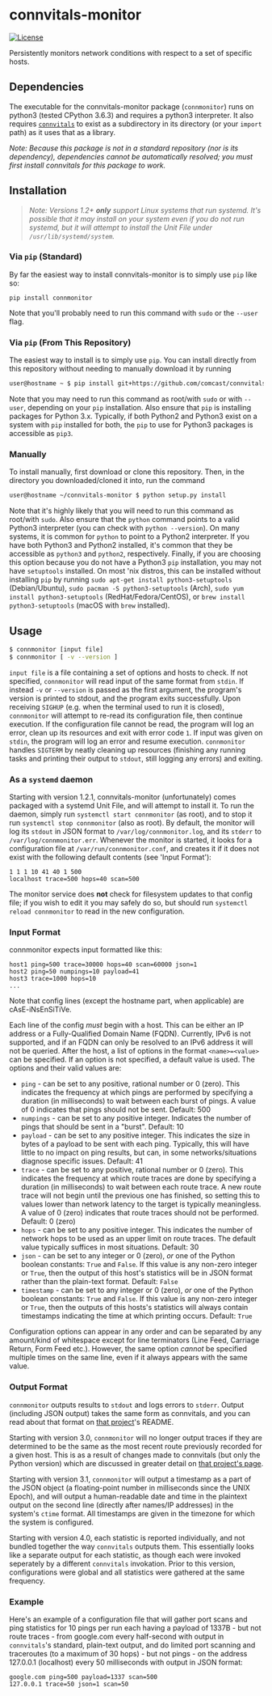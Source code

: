 # connvitals-monitor

[![License](https://img.shields.io/badge/License-Apache%202.0-blue.svg)](https://opensource.org/licenses/Apache-2.0)

Persistently monitors network conditions with respect to a set of specific hosts.

## Dependencies
The executable for the connvitals-monitor package (`connmonitor`) runs on python3 (tested CPython 3.6.3) and requires a python3 interpreter. It also requires [`connvitals`](https://github.com/comcast/connvitals) to exist as a subdirectory in its directory (or your `import` path) as it uses that as a library.

*Note: Because this package is not in a standard repository (nor is its dependency), dependencies cannot be automatically resolved; you must first install connvitals for this package to work.*

## Installation
> *Note: Versions 1.2+ **only** support Linux systems that run systemd. It's possible that it may install on your system even if you do not run systemd, but it will attempt to install the Unit File under `/usr/lib/systemd/system`.*

### Via `pip` (Standard)
By far the easiest way to install connvitals-monitor is to simply use `pip` like so:
```
pip install connmonitor
```
Note that you'll probably need to run this command with `sudo` or the `--user` flag.

### Via `pip` (From This Repository)
The easiest way to install is to simply use `pip`. You can install directly from this repository without needing to manually download it by running
```bash
user@hostname ~ $ pip install git+https://github.com/comcast/connvitals-monitor.git#egg=connmonitor
```
Note that you may need to run this command as root/with `sudo` or with `--user`, depending on your `pip` installation. Also ensure that `pip` is installing packages for Python 3.x. Typically, if both Python2 and Python3 exist on a system with `pip` installed for both, the `pip` to use for Python3 packages is accessible as `pip3`.

### Manually
To install manually, first download or clone this repository. Then, in the directory you downloaded/cloned it into, run the command
```bash
user@hostname ~/connvitals-monitor $ python setup.py install
```
Note that it's highly likely that you will need to run this command as root/with `sudo`. Also ensure that the `python` command points to a valid Python3 interpreter (you can check with `python --version`). On many systems, it is common for `python` to point to a Python2 interpreter. If you have both Python3 and Python2 installed, it's common that they be accessible as `python3` and `python2`, respectively.
Finally, if you are choosing this option because you do not have a Python3 `pip` installation, you may not have `setuptools` installed. On most 'nix distros, this can be installed without installing `pip` by running `sudo apt-get install python3-setuptools` (Debian/Ubuntu), `sudo pacman -S python3-setuptools` (Arch), `sudo yum install python3-setuptools` (RedHat/Fedora/CentOS), or `brew install python3-setuptools` (macOS with `brew` installed).

## Usage
```bash
$ connmonitor [input file]
$ connmonitor [ -v --version ]
```
`input file` is a file containing a set of options and hosts to check. If not specified, `connmonitor` will read input of the same format from `stdin`. If instead `-v` or `--version` is passed as the first argument, the program's version is printed to stdout, and the program exits successfully.
Upon receiving `SIGHUP` (e.g. when the terminal used to run it is closed), `connmonitor` will attempt to re-read its configuration file, then continue execution. If the configuration file cannot be read, the program will log an error, clean up its resources and exit with error code `1`. If input was given on `stdin`, the program will log an error and resume execution.
`connmonitor` handles `SIGTERM` by neatly cleaning up resources (finishing any running tasks and printing their output to `stdout`, still logging any errors) and exiting.

### As a `systemd` daemon
Starting with version 1.2.1, connvitals-monitor (unfortunately) comes packaged with a systemd Unit File, and will attempt to install it. To run the daemon, simply run `systemctl start connmonitor` (as root), and to stop it run `systemctl stop connmonitor` (also as root). By default, the monitor will log its `stdout` in JSON format to `/var/log/connmonitor.log`, and its `stderr` to `/var/log/connmonitor.err`. Whenever the monitor is started, it looks for a configuration file at `/var/run/connmonitor.conf`, and creates it if it does not exist with the following default contents (see 'Input Format'):
```
1 1 1 10 41 40 1 500
localhost trace=500 hops=40 scan=500
```
The monitor service does **not** check for filesystem updates to that config file; if you wish to edit it you may safely do so, but should run `systemctl reload connmonitor` to read in the new configuration.

### Input Format
connmonitor expects input formatted like this:
```
host1 ping=500 trace=30000 hops=40 scan=60000 json=1
host2 ping=50 numpings=10 payload=41
host3 trace=1000 hops=10
...
```
Note that config lines (except the hostname part, when applicable) are cAsE-iNsEnSiTiVe.

Each line of the config *must* begin with a host. This can be either an IP address or a Fully-Qualified Domain Name (FQDN). Currently, IPv6 is not supported, and if an FQDN can only be resolved to an IPv6 address it will not be queried.
After the host, a list of options in the format `<name>=<value>` can be specified. If an option is not specified, a default value is used. The options and their valid values are:

* `ping` - can be set to any positive, rational number or 0 (zero). This indicates the frequency at which pings are performed by specifying a duration (in milliseconds) to wait between each burst of pings. A value of 0 indicates that pings should not be sent. Default: 500
* `numpings` - can be set to any positive integer. Indicates the number of pings that should be sent in a "burst". Default: 10
* `payload` - can be set to any positive integer. This indicates the size in bytes of a payload to be sent with each ping. Typically, this will have little to no impact on ping results, but can, in some networks/situations diagnose specific issues. Default: 41
* `trace` - can be set to any positive, rational number or 0 (zero). This indicates the frequency at which route traces are done by specifying a duration (in milliseconds) to wait between each route trace. A new route trace will not begin until the previous one has finished, so setting this to values lower than network latency to the target is typically meaningless. A value of 0 (zero) indicates that route traces should not be performed. Default: 0 (zero)
* `hops` - can be set to any positive integer. This indicates the number of network hops to be used as an upper limit on route traces. The default value typically suffices in most situations. Default: 30
* `json` - can be set to any integer or 0 (zero), _or_ one of the Python boolean constants: `True` and `False`. If this value is any non-zero integer or `True`, then the output of this host's statistics will be in JSON format rather than the plain-text format. Default: `False`
* `timestamp` - can be set to any integer or 0 (zero), _or_ one of the Python boolean constants: `True` and `False`. If this value is any non-zero integer or `True`, then the outputs of this hosts's statistics will always contain timestamps indicating the time at which printing occurs. Default: `True`

Configuration options can appear in any order and can be separated by any amount/kind of whitespace except for line terminators (Line Feed, Carriage Return, Form Feed etc.). However, the same option _cannot_ be specified multiple times on the same line, even if it always appears with the same value.


### Output Format
`connmonitor` outputs results to `stdout` and logs errors to `stderr`. Output (including JSON output) takes the same form as connvitals, and you can read about that format on [that project](https://github.com/comcast/connvitals)'s README.

Starting with version 3.0, `connmonitor` will no longer output traces if they are determined to be the same as the most recent route previously recorded for a given host. This is as a result of changes made to connvitals (but only the Python version) which are discussed in greater detail on [that project's page](https://github.com/comcast/connvitals).

Starting with version 3.1, `connmonitor` will output a timestamp as a part of the JSON object (a floating-point number in milliseconds since the UNIX Epoch), and will output a human-readable date and time in the plaintext output on the second line (directly after names/IP addresses) in the system's `ctime` format. All timestamps are given in the timezone for which the system is configured.

Starting with version 4.0, each statistic is reported individually, and not bundled together the way `connvitals` outputs them. This essentially looks like a separate output for each statistic, as though each were invoked seperately by a different `connvitals` invokation. Prior to this version, configurations were global and all statistics were gathered at the same frequency.


### Example
Here's an example of a configuration file that will gather port scans and ping statistics for 10 pings per run each having a payload of 1337B - but not route traces - from google.com every half-second with output in `connvitals`'s standard, plain-text output, and do limited port scanning and traceroutes (to a maximum of 30 hops) - but not pings - on the address 127.0.0.1 (localhost) every 50 milliseconds with output in JSON format:
```
google.com ping=500 payload=1337 scan=500
127.0.0.1 trace=50 json=1 scan=50
```
